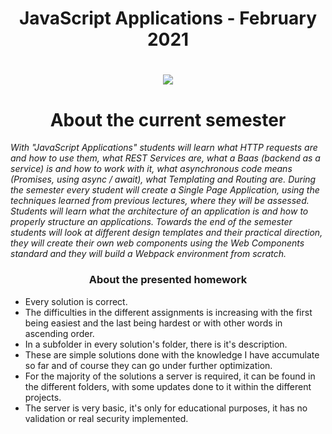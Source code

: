 <h1 align="center"> JavaScript Applications - February 2021 <h1>
<p align="center">
  <a href="https://softuni.bg/trainings/3218/js-applications-february-2021/internal">
    <img src="https://i.imgur.com/arAr8gZ.png" />
  </a>
<p>
  
<h1 align="center">About the current semester</h1>

<p><i>With "JavaScript Applications" students will learn what HTTP requests are and how to use them, what REST Services are, what a Baas (backend as a service) is and how to work with it, what asynchronous code means (Promises, using async / await), what Templating and Routing are. During the semester every student will create a Single Page Application, using the techniques learned from previous lectures, where they will be assessed. Students will learn what the architecture of an application is and how to properly structure an applications. Towards the end of the semester students will look at different design templates and their practical direction, they will create their own web components using the Web Components standard and they will build a Webpack environment from scratch.</i></p>

<h3 align="center">About the presented homework</h3>

- Every solution is correct.
- The difficulties in the different assignments is increasing with the first being easiest and the last being hardest or with other words in ascending order.
- In a subfolder in every solution's folder, there is it's description.
- These are simple solutions done with the knowledge I have accumulate so far and of course they can go under further optimization.
- For the majority of the solutions a server is required, it can be found in the different folders, with some updates done to it within the different projects.
- The server is very basic, it's only for educational purposes, it has no validation or real security implemented.
